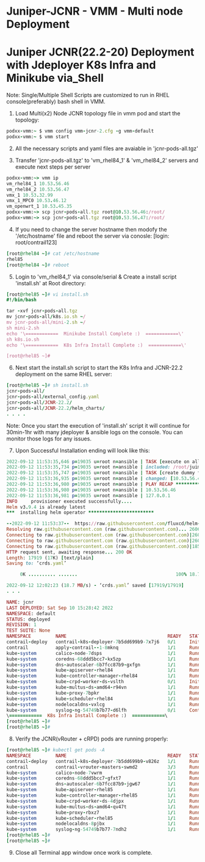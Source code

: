 # Juniper-JCNR - VMM - Multi node Deployment

# Juniper JCNR(22.2-20) Deployment with Jdeployer K8s Infra and Minikube via_Shell

Note: Single/Multiple Shell Scripts are customized to run in RHEL console(preferably) bash shell in VMM. 

1. Load Multi(x2) Node JCNR topology file in vmm pod and start the topology:
  
  ```ruby
  podxx-vmm:~ $ vmm config vmm-jcnr-2.cfg -g vmm-default
  podxx-vmm:~ $ vmm start
  ```
  
2. All the necessary scripts and yaml files are avaiable in 'jcnr-pods-all.tgz' 

3. Transfer 'jcnr-pods-all.tgz' to 'vm_rhel84_1' & 'vm_rhel84_2' servers and execute next steps per server 

  ```ruby
  podxx-vmm:~> vmm ip
  vm_rhel84_1 10.53.56.46
  vm_rhel84_2 10.53.56.47
  vmx_1 10.53.32.99
  vmx_1_MPC0 10.53.46.12
  vm_openwrt_1 10.53.45.35
  podxx-vmm:~> scp jcnr-pods-all.tgz root@10.53.56.46:/root/
  podxx-vmm:~> scp jcnr-pods-all.tgz root@10.53.56.47:/root/
  ```

4. If you need to change the server hostname then modofy the '/etc/hostname' file and reboot the server via conosle:
  [login: root/contrail123]

  ```ruby
  [root@rhel84 ~]# cat /etc/hostname
  rhel85
  [root@rhel84 ~]# reboot
  ```

5. Login to 'vm_rhel84_1' via console/serial & Create a install script 'install.sh' at Root directory:

  ```ruby
  [root@rhel85 ~]# vi install.sh
  #!/bin/bash

  tar -xvf jcnr-pods-all.tgz
  mv jcnr-pods-all/k8s.io.sh ~/
  mv jcnr-pods-all/mini-2.sh ~/
  sh mini-2.sh
  echo '\============  Minikube Install Complete :)  ============\'
  sh k8s.io.sh
  echo '\============  K8s Infra Install Complete :)  ============\'
  
  [root@rhel85 ~]#
  ```

6. Next start the install.sh script to start the K8s Infra and JCNR-22.2 deployment on the same RHEL server:

  ```ruby
  [root@rhel85 ~]# sh install.sh
  jcnr-pods-all/
  jcnr-pods-all/external_config.yaml
  jcnr-pods-all/JCNR-22.2/
  jcnr-pods-all/JCNR-22.2/helm_charts/
  . . . .
  ```
  Note: Once you start the execution of 'install.sh' script it will continue for 30min-1hr with many jdeployer & ansible logs on the console. You can monitor those logs for any issues.
  
7. Upon Successful Installation ending will look like this:
  
  ```ruby
  2022-09-12 11:53:35,646 p=19035 u=root n=ansible | TASK [execute on all remote hosts] *********************************************
  2022-09-12 11:53:35,734 p=19035 u=root n=ansible | included: /root/juimp/jdeployer/config_manager/ansible/jdeployer/roles/remote_execution5
  2022-09-12 11:53:35,747 p=19035 u=root n=ansible | TASK [create dummy file] *******************************************************
  2022-09-12 11:53:36,935 p=19035 u=root n=ansible | changed: [10.53.56.46]
  2022-09-12 11:53:36,980 p=19035 u=root n=ansible | PLAY RECAP *********************************************************************
  2022-09-12 11:53:36,980 p=19035 u=root n=ansible | 10.53.56.46                : ok=26   changed=9    unreachable=0    failed=0    skipped=
  2022-09-12 11:53:36,981 p=19035 u=root n=ansible | 127.0.0.1                  : ok=16   changed=8    unreachable=0    failed=0    skipped=
  INFO     provisioner executed successfully....
  Helm v3.9.4 is already latest
  ***  installing helm operator ************************

  --2022-09-12 11:53:37--  https://raw.githubusercontent.com/fluxcd/helm-operator/1.2.0/deploy/crds.yaml
  Resolving raw.githubusercontent.com (raw.githubusercontent.com)... 2606:50c0:8000::154, 2606:50c0:8001::154, 2606:50c0:8002::154, ...
  Connecting to raw.githubusercontent.com (raw.githubusercontent.com)|2606:50c0:8002::154|:443... failed: Connection timed out.
  Connecting to raw.githubusercontent.com (raw.githubusercontent.com)|2606:50c0:8003::154|:443...
  Connecting to raw.githubusercontent.com (raw.githubusercontent.com)|185.199.109.133|:443... connected.
  HTTP request sent, awaiting response... 200 OK
  Length: 17919 (17K) [text/plain]
  Saving to: ‘crds.yaml’

       0K .......... .......                                    100% 18.7M=0.001s

  2022-09-12 12:02:23 (18.7 MB/s) - ‘crds.yaml’ saved [17919/17919]
  . . .
  
  NAME: jcnr
  LAST DEPLOYED: Sat Sep 10 15:28:42 2022
  NAMESPACE: default
  STATUS: deployed
  REVISION: 1
  TEST SUITE: None
  NAMESPACE         NAME                                     READY   STATUS              RESTARTS      AGE
  contrail-deploy   contrail-k8s-deployer-7b5dd699b9-7x7j6   0/1     Init:0/1            0             10s
  contrail          apply-contrail--1-8mknq                  1/1     Running             0             10s
  kube-system       calico-node-7dsps                        1/1     Running             0             19m
  kube-system       coredns-68ddd5bcc7-kx5zp                 1/1     Running             0             18m
  kube-system       dns-autoscaler-6b7fcc87b9-gxfgn          1/1     Running             0             18m
  kube-system       kube-apiserver-rhel84                    1/1     Running             1 (17m ago)   20m
  kube-system       kube-controller-manager-rhel84           1/1     Running             2 (17m ago)   20m
  kube-system       kube-crpd-worker-ds-vslth                0/1     Init:1/2            0             10s
  kube-system       kube-multus-ds-amd64-r94vn               1/1     Running             0             18m
  kube-system       kube-proxy-7bpkr                         1/1     Running             0             19m
  kube-system       kube-scheduler-rhel84                    1/1     Running             2 (17m ago)   20m
  kube-system       nodelocaldns-vxlcg                       1/1     Running             0             18m
  kube-system       syslog-ng-54749b7b77-d6lfh               0/1     ContainerCreating   0             10s
  \============  K8s Infra Install Complete :)  ============\
  [root@rhel85 ~]#
  [root@rhel85 ~]#
  ```

8. Verify the JCNR(vRouter + cRPD) pods are running properly:

  ```ruby
  [root@rhel85 ~]# kubectl get pods -A
  NAMESPACE         NAME                                     READY   STATUS    RESTARTS        AGE
  contrail-deploy   contrail-k8s-deployer-7b5dd699b9-v826z   1/1     Running   0               16m
  contrail          contrail-vrouter-masters-swmd2           3/3     Running   0               16m
  kube-system       calico-node-7vwrm                        1/1     Running   0               22m
  kube-system       coredns-68ddd5bcc7-gfxt7                 1/1     Running   0               21m
  kube-system       dns-autoscaler-6b7fcc87b9-jgw67          1/1     Running   0               21m
  kube-system       kube-apiserver-rhel85                    1/1     Running   1 (21m ago)     25m
  kube-system       kube-controller-manager-rhel85           1/1     Running   2 (21m ago)     25m
  kube-system       kube-crpd-worker-ds-4djpx                1/1     Running   0               16m
  kube-system       kube-multus-ds-amd64-qv47t               1/1     Running   0               22m
  kube-system       kube-proxy-rbxz7                         1/1     Running   0               22m
  kube-system       kube-scheduler-rhel85                    1/1     Running   2 (21m ago)     24m
  kube-system       nodelocaldns-8pjbx                       1/1     Running   0               21m
  kube-system       syslog-ng-54749b7b77-7ndh2               1/1     Running   0               16m
  [root@rhel85 ~]# 
  [root@rhel85 ~]#
  ```
  
9. Close all Terminal app window once work is complete.
